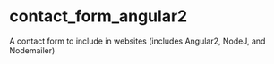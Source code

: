 # contact_form_angular2
A contact form to include in websites (includes Angular2, NodeJ, and Nodemailer) 


